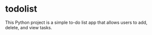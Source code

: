 # todolist
This Python project is a simple to-do list app that allows users to add, delete, and view tasks.
